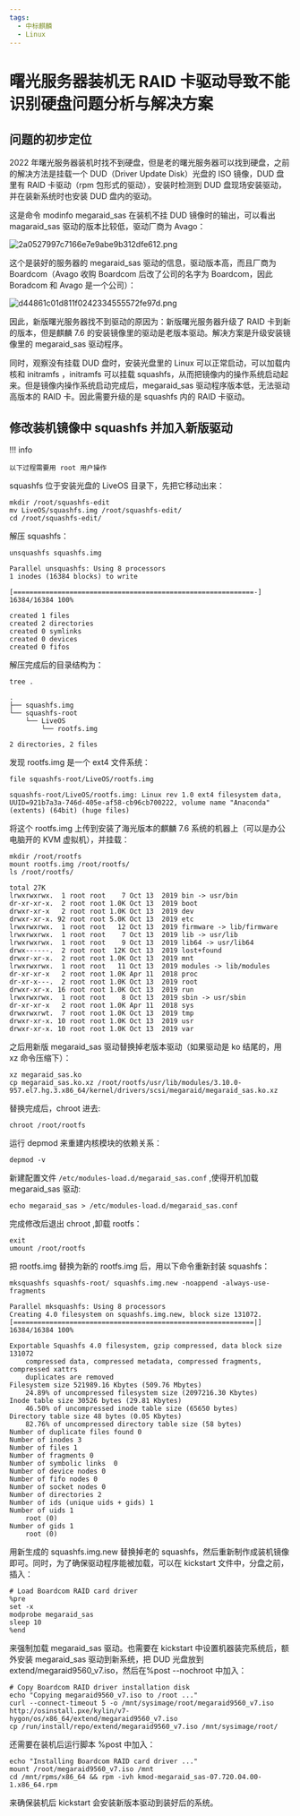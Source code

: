 ```yaml
---
tags:
  - 中标麒麟
  - Linux
---
```


# 曙光服务器装机无 RAID 卡驱动导致不能识别硬盘问题分析与解决方案

## 问题的初步定位

2022 年曙光服务器装机时找不到硬盘，但是老的曙光服务器可以找到硬盘，之前的解决方法是挂载一个 DUD（Driver Update Disk）光盘的 ISO 镜像，DUD 盘里有 RAID 卡驱动（rpm 包形式的驱动），安装时检测到 DUD 盘现场安装驱动，并在装新系统时也安装 DUD 盘内的驱动。

这是命令 modinfo megaraid_sas 在装机不挂 DUD 镜像时的输出，可以看出 magaraid_sas 驱动的版本比较低，驱动厂商为 Avago：

![2a0527997c7166e7e9abe9b312dfe612.png](./images/a6fbfdb2491a46628c5594452f35b85e.png)

这个是装好的服务器的 megaraid_sas 驱动的信息，驱动版本高，而且厂商为 Boardcom（Avago 收购 Boardcom 后改了公司的名字为 Boardcom，因此 Boradcom 和 Avago 是一个公司）：

![d44861c01d811f0242334555572fe97d.png](./images/5207e9a232d9444d9d57f77fae9d791a.png)

因此，新版曙光服务器找不到驱动的原因为：新版曙光服务器升级了 RAID 卡到新的版本，但是麒麟 7.6 的安装镜像里的驱动是老版本驱动。解决方案是升级安装镜像里的 megaraid_sas 驱动程序。

同时，观察没有挂载 DUD 盘时，安装光盘里的 Linux 可以正常启动，可以加载内核和 initramfs ，initramfs 可以挂载 squashfs，从而把镜像内的操作系统启动起来。但是镜像内操作系统启动完成后，megaraid_sas 驱动程序版本低，无法驱动高版本的 RAID 卡。因此需要升级的是 squashfs 内的 RAID 卡驱动。

## 修改装机镜像中 squashfs 并加入新版驱动

!!! info

    以下过程需要用 root 用户操作

squashfs 位于安装光盘的 LiveOS 目录下，先把它移动出来：

```
mkdir /root/squashfs-edit
mv LiveOS/squashfs.img /root/squashfs-edit/
cd /root/squashfs-edit/
```

解压 squashfs：

```
unsquashfs squashfs.img
```

```
Parallel unsquashfs: Using 8 processors
1 inodes (16384 blocks) to write

[============================================================-] 16384/16384 100%

created 1 files
created 2 directories
created 0 symlinks
created 0 devices
created 0 fifos
```

解压完成后的目录结构为：

```
tree .
```

```
.
├── squashfs.img
└── squashfs-root
    └── LiveOS
        └── rootfs.img

2 directories, 2 files
```

发现 rootfs.img 是一个 ext4 文件系统：

```
file squashfs-root/LiveOS/rootfs.img
```

```
squashfs-root/LiveOS/rootfs.img: Linux rev 1.0 ext4 filesystem data, UUID=921b7a3a-746d-405e-af58-cb96cb700222, volume name "Anaconda" (extents) (64bit) (huge files)
```

将这个 rootfs.img 上传到安装了海光版本的麒麟 7.6 系统的机器上（可以是办公电脑开的 KVM 虚拟机），并挂载：

```
mkdir /root/rootfs
mount rootfs.img /root/rootfs/
ls /root/rootfs/
```

```
total 27K
lrwxrwxrwx.  1 root root    7 Oct 13  2019 bin -> usr/bin
dr-xr-xr-x.  2 root root 1.0K Oct 13  2019 boot
drwxr-xr-x   2 root root 1.0K Oct 13  2019 dev
drwxr-xr-x. 92 root root 5.0K Oct 13  2019 etc
lrwxrwxrwx.  1 root root   12 Oct 13  2019 firmware -> lib/firmware
lrwxrwxrwx.  1 root root    7 Oct 13  2019 lib -> usr/lib
lrwxrwxrwx.  1 root root    9 Oct 13  2019 lib64 -> usr/lib64
drwx------.  2 root root  12K Oct 13  2019 lost+found
drwxr-xr-x.  2 root root 1.0K Oct 13  2019 mnt
lrwxrwxrwx.  1 root root   11 Oct 13  2019 modules -> lib/modules
dr-xr-xr-x   2 root root 1.0K Apr 11  2018 proc
dr-xr-x---.  2 root root 1.0K Oct 13  2019 root
drwxr-xr-x. 16 root root 1.0K Oct 13  2019 run
lrwxrwxrwx.  1 root root    8 Oct 13  2019 sbin -> usr/sbin
dr-xr-xr-x   2 root root 1.0K Apr 11  2018 sys
drwxrwxrwt.  7 root root 1.0K Oct 13  2019 tmp
drwxr-xr-x. 10 root root 1.0K Oct 13  2019 usr
drwxr-xr-x. 10 root root 1.0K Oct 13  2019 var
```

之后用新版 megaraid_sas 驱动替换掉老版本驱动（如果驱动是 ko 结尾的，用 xz 命令压缩下）：

```
xz megaraid_sas.ko
cp megaraid_sas.ko.xz /root/rootfs/usr/lib/modules/3.10.0-957.el7.hg.3.x86_64/kernel/drivers/scsi/megaraid/megaraid_sas.ko.xz
```

替换完成后，chroot 进去:

```
chroot /root/rootfs
```

运行 depmod 来重建内核模块的依赖关系：

```
depmod -v
```

新建配置文件 `/etc/modules-load.d/megaraid_sas.conf` ,使得开机加载 megaraid_sas 驱动:

```
echo megaraid_sas > /etc/modules-load.d/megaraid_sas.conf
```

完成修改后退出 chroot ,卸载 rootfs：

```
exit
umount /root/rootfs
```

把 rootfs.img 替换为新的 rootfs.img 后，用以下命令重新封装 squashfs：

```
mksquashfs squashfs-root/ squashfs.img.new -noappend -always-use-fragments
```

```
Parallel mksquashfs: Using 8 processors
Creating 4.0 filesystem on squashfs.img.new, block size 131072.
[============================================================|] 16384/16384 100%

Exportable Squashfs 4.0 filesystem, gzip compressed, data block size 131072
    compressed data, compressed metadata, compressed fragments, compressed xattrs
    duplicates are removed
Filesystem size 521989.16 Kbytes (509.76 Mbytes)
    24.89% of uncompressed filesystem size (2097216.30 Kbytes)
Inode table size 30526 bytes (29.81 Kbytes)
    46.50% of uncompressed inode table size (65650 bytes)
Directory table size 48 bytes (0.05 Kbytes)
    82.76% of uncompressed directory table size (58 bytes)
Number of duplicate files found 0
Number of inodes 3
Number of files 1
Number of fragments 0
Number of symbolic links  0
Number of device nodes 0
Number of fifo nodes 0
Number of socket nodes 0
Number of directories 2
Number of ids (unique uids + gids) 1
Number of uids 1
    root (0)
Number of gids 1
    root (0)
```

用新生成的 squashfs.img.new 替换掉老的 squashfs，然后重新制作成装机镜像即可。同时，为了确保驱动程序能被加载，可以在 kickstart 文件中，分盘之前，插入：

```
# Load Boardcom RAID card driver
%pre
set -x
modprobe megaraid_sas
sleep 10
%end
```

来强制加载 megaraid_sas 驱动。也需要在 kickstart 中设置机器装完系统后，额外安装 megaraid_sas 驱动到新系统，把 DUD 光盘放到 extend/megaraid9560_v7.iso，然后在%post --nochroot 中加入：

```
# Copy Boardcom RAID driver installation disk
echo "Copying megaraid9560_v7.iso to /root ..."
curl --connect-timeout 5 -o /mnt/sysimage/root/megaraid9560_v7.iso http://osinstall.pxe/kylin/v7-hygon/os/x86_64/extend/megaraid9560_v7.iso
cp /run/install/repo/extend/megaraid9560_v7.iso /mnt/sysimage/root/
```

还需要在装机后运行脚本 %post 中加入：

```
echo "Installing Boardcom RAID card driver ..."
mount /root/megaraid9560_v7.iso /mnt
cd /mnt/rpms/x86_64 && rpm -ivh kmod-megaraid_sas-07.720.04.00-1.x86_64.rpm
```

来确保装机后 kickstart 会安装新版本驱动到装好后的系统。
